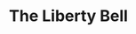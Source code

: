 ---
pid: llp124
title: The Liberty Bell
location_transcription: Center City
coordinates: "[-75.160590122674, 39.950740382415]"
zipcode: '19114'
gen_neighborhood: Northeast Philadelphia
neighborhood: Torresdale
outside_phl: 
age: '11'
age_range: 6-13
instagram: 
image_file_name: llp_124.jpg
proposal_transcription: 
topic: History,Freedom
topic_summary: 0, 0, 0
type: Conceptual
keywords_other: liberty bell, bell, crack
credit: Olivia
image_labels: 
twitter: 
facebook: 
permalink: "/monuments/llp124/"
layout: item-page
---
